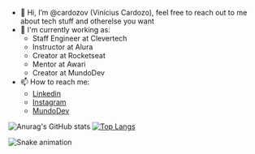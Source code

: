 - 👋 Hi, I’m @cardozov (Vinícius Cardozo), feel free to reach out to me about tech stuff and otherelse you want
- 💼 I'm currently working as:
  - Staff Engineer at Clevertech
  - Instructor at Alura
  - Creator at Rocketseat
  - Mentor at Awari
  - Creator at MundoDev
- 📫 How to reach me:
  - [Linkedin](https://www.linkedin.com/in/vcardozo)
  - [Instagram](https://www.instagram.com/_vcardozo)
  - [MundoDev](https://www.youtube.com/@_mundodev)


![Anurag's GitHub stats](https://github-readme-stats.vercel.app/api?username=cardozov&hide=contribs,prs&show_icons=true&theme=dracula)
[![Top Langs](https://github-readme-stats.vercel.app/api/top-langs/?username=anuraghazra&layout=compact)](https://github.com/anuraghazra/github-readme-stats&theme=dracula)


![Snake animation](https://github.com/thepiyushmalhotra/thepiyushmalhotra/blob/output/github-contribution-grid-snake.svg)


<!-- <a href="https://github.com/anuraghazra/github-readme-stats">
  <img align="center" src="https://github-readme-stats.vercel.app/api/pin/?username=anuraghazra&repo=github-readme-stats" />
</a>
<a href="https://github.com/anuraghazra/convoychat">
  <img align="center" src="https://github-readme-stats.vercel.app/api/pin/?username=anuraghazra&repo=convoychat" />
</a> -->

